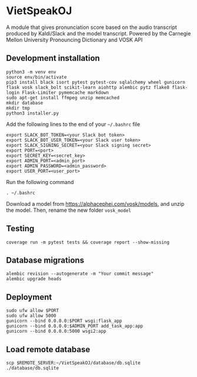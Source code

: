 # VietSpeakOJ
A module that gives pronunciation score based on the audio transcript produced by Kaldi/Slack and the model transcript. Powered by the Carnegie Mellon University Pronouncing Dictionary and VOSK API

## Development installation
```
python3 -m venv env
source env/bin/activate
pip3 install black isort pytest pytest-cov sqlalchemy wheel gunicorn flask vosk slack_bolt scikit-learn aiohttp alembic pytz flake8 flask-login Flask-Limiter pymemcache markdown
sudo apt-get install ffmpeg unzip memcached
mkdir database
mkdir tmp
python3 installer.py
```

Add the following lines to the end of your `~/.bashrc` file
```
export SLACK_BOT_TOKEN=<your Slack bot token>
export SLACK_BOT_USER_TOKEN=<your Slack user token>
export SLACK_SIGNING_SECRET=<your Slack signing secret>
export PORT=<port>
export SECRET_KEY=<secret_key>
export ADMIN_PORT=<admin_port>
export ADMIN_PASSWORD=<admin_password>
export USER_PORT=<user_port>
```

Run the following command
```
. ~/.bashrc
```

Download a model from https://alphacephei.com/vosk/models, and unzip the model. Then, rename the new folder `vosk_model`
## Testing
```
coverage run -m pytest tests && coverage report --show-missing
```
## Database migrations
```
alembic revision --autogenerate -m "Your commit message"
alembic upgrade heads
```

## Deployment
```
sudo ufw allow $PORT
sudo ufw allow 5000
gunicorn --bind 0.0.0.0:$PORT wsgi:flask_app
gunicorn --bind 0.0.0.0:$ADMIN_PORT add_task_app:app
gunicorn --bind 0.0.0.0:5000 wsgi2:app
```
## Load remote database
```
scp $REMOTE_SERVER:~/VietSpeakOJ/database/db.sqlite ./database/db.sqlite
```
